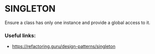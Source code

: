 # SINGLETON

Ensure a class has only one instance and provide a global access to it.

### Useful links:
* https://refactoring.guru/design-patterns/singleton